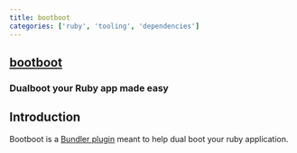 ```yaml
---
title: bootboot
categories: ['ruby', 'tooling', 'dependencies']
---
```

## [bootboot](https://github.com/Shopify/bootboot)

### Dualboot your Ruby app made easy


Introduction
------------
Bootboot is a [Bundler plugin](https://bundler.io/v1.17/guides/bundler_plugins.html#what-is-a-plugin) meant to help dual boot your ruby application.
